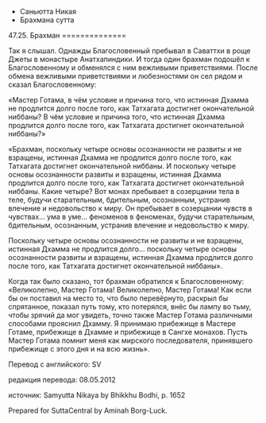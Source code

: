 









* Саньютта Никая
* Брахмана сутта


47\.25\. Брахман
\=\=\=\=\=\=\=\=\=\=\=\=\=\=



Так я слышал\. Однажды Благословенный пребывал в Саваттхи в роще Джеты в монастыре Анатхапиндики\. И тогда один брахман подошёл к Благословенному и обменялся с ним вежливыми приветствиями\. После обмена вежливыми приветствиями и любезностями он сел рядом и сказал Благословенному:


«Мастер Готама, в чём условие и причина того, что истинная Дхамма не продлится долго после того, как Татхагата достигнет окончательной ниббаны? В чём условие и причина того, что истинная Дхамма продлится долго после того, как Татхагата достигнет окончательной ниббаны?»


«Брахман, поскольку четыре основы осознанности не развиты и не взращены, истинная Дхамма не продлится долго после того, как Татхагата достигнет окончательной ниббаны\. И поскольку четыре основы осознанности развиты и взращены, истинная Дхамма продлится долго после того, как Татхагата достигнет окончательной ниббаны\. Какие четыре? Вот монах пребывает в созерцании тела в теле, будучи старательным, бдительным, осознанным, устранив влечение и недовольство к миру\. Он пребывает в созерцании чувств в чувствах… ума в уме… феноменов в феноменах, будучи старательным, бдительным, осознанным, устранив влечение и недовольство к миру\.


Поскольку четыре основы осознанности не развиты и не взращены, истинная Дхамма не продлится долго… поскольку четыре основы осознанности развиты и взращены, истинная Дхамма продлится долго после того, как Татхагата достигнет окончательной ниббаны»\.


Когда так было сказано, тот брахман обратился к Благословенному: «Великолепно, Мастер Готама\! Великолепно, Мастер Готама\! Как если бы он поставил на место то, что было перевёрнуто, раскрыл бы спрятанное, показал путь тому, кто потерялся, внёс бы лампу во тьму, чтобы зрячий да мог увидеть, точно также Мастер Готама различными способами прояснил Дхамму\. Я принимаю прибежище в Мастере Готаме, прибежище в Дхамме и прибежище в Сангхе монахов\. Пусть Мастер Готама помнит меня как мирского последователя, принявшего прибежище с этого дня и на всю жизнь»\.



Перевод с английского: SV


редакция перевода: 08\.05\.2012


источник: Samyutta Nikaya by Bhikkhu Bodhi, p\. 1652


Prepared for SuttaCentral by Aminah Borg\-Luck\.






